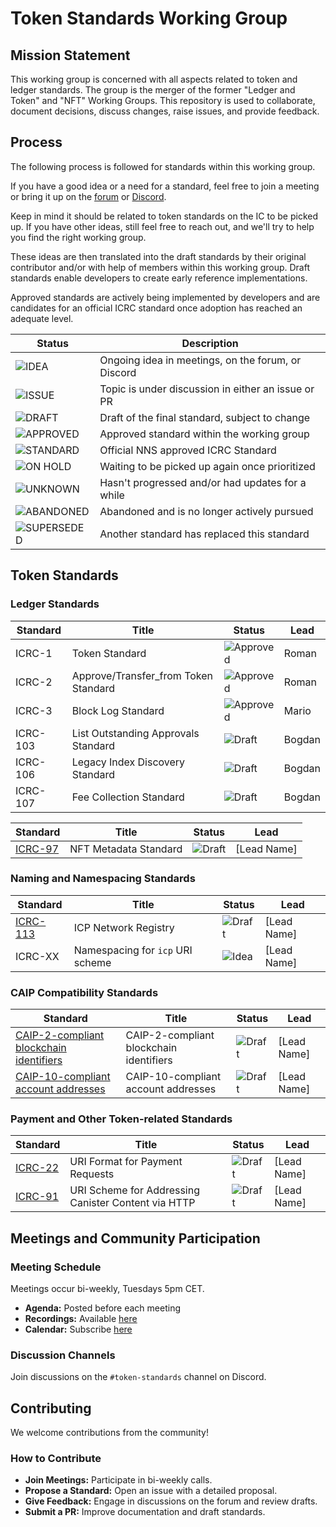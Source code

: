 # Token Standards Working Group

## Mission Statement

This working group is concerned with all aspects related to token and ledger standards. The group is the merger of the former "Ledger and Token" and "NFT" Working Groups. This repository is used to collaborate, document decisions, discuss changes, raise issues, and provide feedback.

## Process

The following process is followed for standards within this working group.

If you have a good idea or a need for a standard, feel free to join a meeting or bring it up on the [forum][FORUM]
or [Discord][DISCORD].

Keep in mind it should be related to token standards on the IC to be picked up. If you have other
ideas, still feel free to reach out, and we'll try to help you find the right working group.

These ideas are then translated into the draft standards by their original contributor and/or with help of members
within this working group. Draft standards enable developers to create early reference implementations.

Approved standards are actively being implemented by developers and are candidates for an official ICRC standard once
adoption has reached an adequate level.

| Status        | Description                                       |
|---------------|---------------------------------------------------|
| ![IDEA]       | Ongoing idea in meetings, on the forum, or Discord |
| ![ISSUE]      | Topic is under discussion in either an issue or PR   |
| ![DRAFT]      | Draft of the final standard, subject to change    |
| ![APPROVED]   | Approved standard within the working group        |
| ![STANDARD]   | Official NNS approved ICRC Standard               |
| ![ON HOLD]    | Waiting to be picked up again once prioritized    |
| ![UNKNOWN]    | Hasn't progressed and/or had updates for a while  |
| ![ABANDONED]  | Abandoned and is no longer actively pursued       |
| ![SUPERSEDED] | Another standard has replaced this standard       |

## Token Standards


### Ledger Standards
| Standard | Title                             | Status     | Lead       |
|----------|-----------------------------------|------------|------------|
| ICRC-1 | Token Standard  | ![Approved] | Roman |
| ICRC-2 | Approve/Transfer_from Token Standard | ![Approved] | Roman |
| ICRC-3 | Block Log Standard | ![Approved] | Mario |
| ICRC-103  | List Outstanding Approvals Standard           | ![Draft] | Bogdan |
| ICRC-106  | Legacy Index Discovery Standard | ![Draft] | Bogdan |
| ICRC-107 | Fee Collection Standard | ![Draft] | Bogdan |



| Standard | Title                             | Status     | Lead       |
|----------|-----------------------------------|------------|------------|
| [ICRC-97](https://github.com/dfinity/ICRC/pull/98)  | NFT Metadata Standard             | ![Draft] | [Lead Name] |

### Naming and Namespacing Standards

| Standard | Title                                       | Status     | Lead       |
|----------|-------------------------------------------|------------|------------|
| [ICRC-113](https://github.com/dfinity/wg-token-standards/pull/1) | ICP Network Registry | ![Draft] | [Lead Name] |
| ICRC-XX  | Namespacing for `icp` URI scheme | ![Idea] | [Lead Name] |

### CAIP Compatibility Standards

| Standard | Title                                       | Status     | Lead       |
|----------|-------------------------------------------|------------|------------|
| [CAIP-2-compliant blockchain identifiers](https://github.com/dfinity/wg-token-standards/pull/2) | CAIP-2-compliant blockchain identifiers | ![Draft] | [Lead Name] |
| [CAIP-10-compliant account addresses](https://github.com/icvc/icp-namespace/pull/1) | CAIP-10-compliant account addresses | ![Draft] | [Lead Name] |

### Payment and Other Token-related Standards

| Standard | Title                                       | Status     | Lead       |
|----------|-------------------------------------------|------------|------------|
| [ICRC-22](https://github.com/dfinity/ICRC/pull/101/files) | URI Format for Payment Requests | ![Draft] | [Lead Name] |
| [ICRC-91](https://github.com/dfinity/ICRC/pull/96/files) | URI Scheme for Addressing Canister Content via HTTP | ![Draft] | [Lead Name] |

## Meetings and Community Participation

### Meeting Schedule
Meetings occur bi-weekly, Tuesdays 5pm CET.

- **Agenda:** Posted before each meeting
- **Recordings:** Available [here](https://drive.google.com/drive/u/0/folders/1TlaDISjZpAKpqJdXzYMw4hhuKj5YxZ3J)
- **Calendar:** Subscribe [here](https://calendar.google.com/calendar/u/0/embed?src=c_cgoeq917rpeap7vse3is1hl310@group.calendar.google.com)

### Discussion Channels
Join discussions on the `#token-standards` channel on Discord.

## Contributing

We welcome contributions from the community!

### How to Contribute
- **Join Meetings:** Participate in bi-weekly calls.
- **Propose a Standard:** Open an issue with a detailed proposal.
- **Give Feedback:** Engage in discussions on the forum and review drafts.
- **Submit a PR:** Improve documentation and draft standards.

[//]: # (Status badges)

[IDEA]: https://img.shields.io/badge/STATUS-IDEA-29abe2.svg

[ISSUE]: https://img.shields.io/badge/STATUS-ISSUE-e7a237.svg

[DRAFT]: https://img.shields.io/badge/STATUS-DRAFT-f25a24.svg

[APPROVED]: https://img.shields.io/badge/STATUS-APPROVED-ed1e7a.svg

[STANDARD]: https://img.shields.io/badge/STATUS-STANDARD-572785.svg

[ON HOLD]: https://img.shields.io/badge/STATUS-ON_HOLD-222222.svg

[UNKNOWN]: https://img.shields.io/badge/STATUS-UNKNOWN-222222.svg

[ABANDONED]: https://img.shields.io/badge/STATUS-ABANDONED-222222.svg

[SUPERSEDED]: https://img.shields.io/badge/STATUS-SUPERSEDED-222222.svg

[//]: # (Common links)

[FORUM]: https://forum.dfinity.org/t/11902

[DISCORD]: https://discord.internetcomputer.org/

[CALENDAR]: https://calendar.google.com/calendar/u/0/embed?src=c_cgoeq917rpeap7vse3is1hl310@group.calendar.google.com

[RECORDINGS]: https://drive.google.com/drive/u/0/folders/1TlaDISjZpAKpqJdXzYMw4hhuKj5YxZ3J

